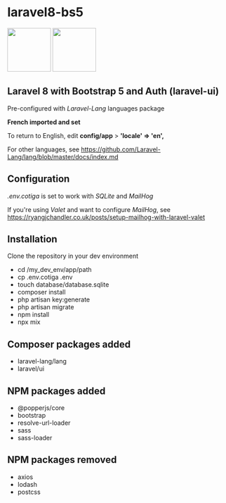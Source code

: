 # laravel8-bs5

<p>
    <img height="99" src="https://laravel.com/img/logomark.min.svg">
    <img height="99" src="https://getbootstrap.com/docs/5.0/assets/brand/bootstrap-logo.svg">
</p>

## Laravel 8 with Bootstrap 5 and Auth (laravel-ui)

Pre-configured with *Laravel-Lang* languages package

__French imported and set__

To return to English, edit __config/app__ > __'locale' => 'en',__

For other languages, see https://github.com/Laravel-Lang/lang/blob/master/docs/index.md

## Configuration

*.env.cotiga* is set to work with *SQLite* and *MailHog*

If you're using *Valet* and want to configure *MailHog*, see https://ryangjchandler.co.uk/posts/setup-mailhog-with-laravel-valet

## Installation

Clone the repository in your dev environment

* cd /my_dev_env/app/path
* cp .env.cotiga .env
* touch database/database.sqlite
* composer install
* php artisan key:generate
* php artisan migrate
* npm install
* npx mix

## Composer packages added

* laravel-lang/lang
* laravel/ui

## NPM packages added

* @popperjs/core
* bootstrap
* resolve-url-loader
* sass
* sass-loader

## NPM packages removed

* axios
* lodash
* postcss

